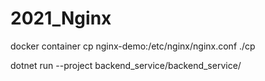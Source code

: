 # 2021_Nginx

docker container cp nginx-demo:/etc/nginx/nginx.conf ./cp

dotnet run --project backend_service/backend_service/